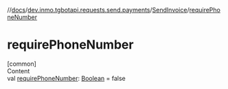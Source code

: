 //[docs](../../../index.md)/[dev.inmo.tgbotapi.requests.send.payments](../index.md)/[SendInvoice](index.md)/[requirePhoneNumber](require-phone-number.md)



# requirePhoneNumber  
[common]  
Content  
val [requirePhoneNumber](require-phone-number.md): [Boolean](https://kotlinlang.org/api/latest/jvm/stdlib/kotlin/-boolean/index.html) = false  



